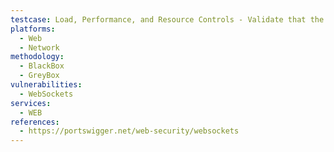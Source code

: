 ```yaml
---
testcase: Load, Performance, and Resource Controls - Validate that the server applies rate-limiting, connection quotas, and timeouts to prevent abuse or denial-of-service (DoS). Web (HTTP/HTTPS) service
platforms: 
  - Web
  - Network
methodology: 
  - BlackBox
  - GreyBox
vulnerabilities:
  - WebSockets
services:
  - WEB
references:
  - https://portswigger.net/web-security/websockets
---
```

